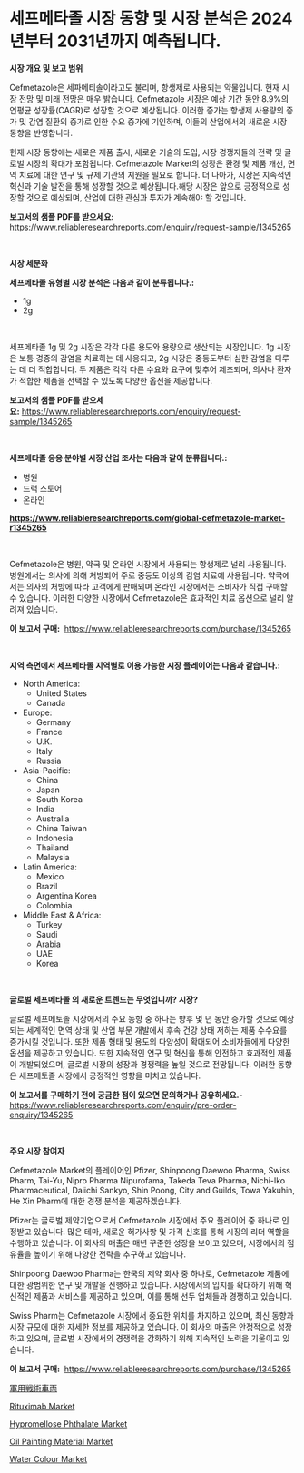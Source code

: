 <p><h1>세프메타졸 시장 동향 및 시장 분석은 2024년부터 2031년까지 예측됩니다.</h1></p><p><strong>시장 개요 및 보고 범위</strong></p>
<p><p>Cefmetazole은 세파메티솔이라고도 불리며, 항생제로 사용되는 약물입니다. 현재 시장 전망 및 미래 전망은 매우 밝습니다. Cefmetazole 시장은 예상 기간 동안 8.9%의 연평균 성장률(CAGR)로 성장할 것으로 예상됩니다. 이러한 증가는 항생제 사용량의 증가 및 감염 질환의 증가로 인한 수요 증가에 기인하며, 이들의 산업에서의 새로운 시장 동향을 반영합니다.</p><p>현재 시장 동향에는 새로운 제품 출시, 새로운 기술의 도입, 시장 경쟁자들의 전략 및 글로벌 시장의 확대가 포함됩니다. Cefmetazole Market의 성장은 환경 및 제품 개선, 면역 치료에 대한 연구 및 규제 기관의 지원을 필요로 합니다. 더 나아가, 시장은 지속적인 혁신과 기술 발전을 통해 성장할 것으로 예상됩니다.해당 시장은 앞으로 긍정적으로 성장할 것으로 예상되며, 산업에 대한 관심과 투자가 계속해야 할 것입니다.</p></p>
<p><strong>보고서의 샘플 PDF를 받으세요:</strong> <a href="https://www.reliableresearchreports.com/enquiry/request-sample/1345265">https://www.reliableresearchreports.com/enquiry/request-sample/1345265</a></p>
<p>&nbsp;</p>
<p><strong>시장 세분화</strong></p>
<p><strong>세프메타졸 유형별 시장 분석은 다음과 같이 분류됩니다.:</strong></p>
<p><ul><li>1g</li><li>2g</li></ul></p>
<p>&nbsp;</p>
<p><p>세프메타졸 1g 및 2g 시장은 각각 다른 용도와 용량으로 생산되는 시장입니다. 1g 시장은 보통 경증의 감염을 치료하는 데 사용되고, 2g 시장은 중등도부터 심한 감염을 다루는 데 더 적합합니다. 두 제품은 각각 다른 수요와 요구에 맞추어 제조되며, 의사나 환자가 적합한 제품을 선택할 수 있도록 다양한 옵션을 제공합니다.</p></p>
<p><strong>보고서의 샘플 PDF를 받으세요:</strong>&nbsp;<a href="https://www.reliableresearchreports.com/enquiry/request-sample/1345265">https://www.reliableresearchreports.com/enquiry/request-sample/1345265</a></p>
<p>&nbsp;</p>
<p><strong> 세프메타졸 응용 분야별 시장 산업 조사는 다음과 같이 분류됩니다.:</strong></p>
<p><ul><li>병원</li><li>드럭 스토어</li><li>온라인</li></ul></p>
<p><strong><a href="https://www.reliableresearchreports.com/global-cefmetazole-market-r1345265">https://www.reliableresearchreports.com/global-cefmetazole-market-r1345265</a></strong></p>
<p>&nbsp;</p>
<p><p>Cefmetazole은 병원, 약국 및 온라인 시장에서 사용되는 항생제로 널리 사용됩니다. 병원에서는 의사에 의해 처방되어 주로 중등도 이상의 감염 치료에 사용됩니다. 약국에서는 의사의 처방에 따라 고객에게 판매되며 온라인 시장에서는 소비자가 직접 구매할 수 있습니다. 이러한 다양한 시장에서 Cefmetazole은 효과적인 치료 옵션으로 널리 알려져 있습니다.</p></p>
<p><strong>이 보고서 구매:</strong>&nbsp; <a href="https://www.reliableresearchreports.com/purchase/1345265">https://www.reliableresearchreports.com/purchase/1345265</a></p>
<p>&nbsp;</p>
<p><strong>지역 측면에서 세프메타졸 지역별로 이용 가능한 시장 플레이어는 다음과 같습니다.:</strong></p>
<p><ul>
    <li>
        North America:
        <ul>
            <li>United States</li>
            <li>Canada</li>
        </ul>
    </li>
    <li>
        Europe:
        <ul>
            <li>Germany</li>
            <li>France</li>
            <li>U.K.</li>
            <li>Italy</li>
            <li>Russia</li>
        </ul>
    </li>
    <li>
        Asia-Pacific:
        <ul>
            <li>China</li>
            <li>Japan</li>
            <li>South Korea</li>
            <li>India</li>
            <li>Australia</li>
            <li>China Taiwan</li>
            <li>Indonesia</li>
            <li>Thailand</li>
            <li>Malaysia</li>
        </ul>
    </li>
    <li>
        Latin America:
        <ul>
            <li>Mexico</li>
            <li>Brazil</li>
            <li>Argentina Korea</li>
            <li>Colombia</li>
        </ul>
    </li>
    <li>
        Middle East & Africa:
        <ul>
            <li>Turkey</li>
            <li>Saudi</li>
            <li>Arabia</li>
            <li>UAE</li>
            <li>Korea</li>
        </ul>
    </li>
    </ul></p>
<p>&nbsp;</p>
<p><strong>글로벌 세프메타졸 의 새로운 트렌드는 무엇입니까? 시장?</strong></p>
<p><p>글로벌 세프메토졸 시장에서의 주요 동향 중 하나는 향후 몇 년 동안 증가할 것으로 예상되는 세계적인 면역 상태 및 산업 부문 개발에서 후속 건강 상태 저하는 제품 수수요를 증가시킬 것입니다. 또한 제품 형태 및 용도의 다양성이 확대되어 소비자들에게 다양한 옵션을 제공하고 있습니다. 또한 지속적인 연구 및 혁신을 통해 안전하고 효과적인 제품이 개발되었으며, 글로벌 시장의 성장과 경쟁력을 높일 것으로 전망됩니다. 이러한 동향은 세프메토졸 시장에서 긍정적인 영향을 미치고 있습니다.</p></p>
<p><strong>이 보고서를 구매하기 전에 궁금한 점이 있으면 문의하거나 공유하세요.</strong>- <a href="https://www.reliableresearchreports.com/enquiry/pre-order-enquiry/1345265">https://www.reliableresearchreports.com/enquiry/pre-order-enquiry/1345265</a></p>
<p>&nbsp;</p>
<p><strong>주요 시장 참여자</strong></p>
<p><p>Cefmetazole Market의 플레이어인 Pfizer, Shinpoong Daewoo Pharma, Swiss Pharm, Tai-Yu, Nipro Pharma Nipurofama, Takeda Teva Pharma, Nichi-Iko Pharmaceutical, Daiichi Sankyo, Shin Poong, City and Guilds, Towa Yakuhin, He Xin Pharm에 대한 경쟁 분석을 제공하겠습니다.</p><p>Pfizer는 글로벌 제약기업으로서 Cefmetazole 시장에서 주요 플레이어 중 하나로 인정받고 있습니다. 많은 테마, 새로운 허가사항 및 가격 신호를 통해 시장의 리더 역할을 수행하고 있습니다. 이 회사의 매출은 매년 꾸준한 성장을 보이고 있으며, 시장에서의 점유율을 높이기 위해 다양한 전략을 추구하고 있습니다.</p><p>Shinpoong Daewoo Pharma는 한국의 제약 회사 중 하나로, Cefmetazole 제품에 대한 광범위한 연구 및 개발을 진행하고 있습니다. 시장에서의 입지를 확대하기 위해 혁신적인 제품과 서비스를 제공하고 있으며, 이를 통해 선두 업체들과 경쟁하고 있습니다.</p><p>Swiss Pharm는 Cefmetazole 시장에서 중요한 위치를 차지하고 있으며, 최신 동향과 시장 규모에 대한 자세한 정보를 제공하고 있습니다. 이 회사의 매출은 안정적으로 성장하고 있으며, 글로벌 시장에서의 경쟁력을 강화하기 위해 지속적인 노력을 기울이고 있습니다.</p></p>
<p><strong>이 보고서 구매:</strong>&nbsp;&nbsp;<a href="https://www.reliableresearchreports.com/purchase/1345265">https://www.reliableresearchreports.com/purchase/1345265</a></p>
<p><p><a href="https://github.com/ihabdkwlxs948/Market-Research-Report-List-1/blob/main/529904021923.md">軍用戦術車両</a></p><p><a href="https://github.com/Paul14Anderson63/Market-Research-Report-List-3/blob/main/rituximab-market.md">Rituximab Market</a></p><p><a href="https://issuu.com/reportprime-2/docs/hypromellose-phthalate-market-size-2030.pptx">Hypromellose Phthalate Market</a></p><p><a href="https://www.linkedin.com/pulse/oil-painting-material-market-research-report-key-successful-business-arqoe?trackingId=V7RyRYheMKCzEGv7yHmF7w%3D%3D">Oil Painting Material Market</a></p><p><a href="https://www.linkedin.com/pulse/water-colour-market-size-evaluating-its-trends-growth-projections-nwrze?trackingId=SZL82F3%2FpDtAztPuEkw2lA%3D%3D">Water Colour Market</a></p></p>